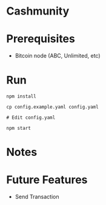 # Cashmunity

# Prerequisites

- Bitcoin node (ABC, Unlimited, etc)

# Run

```
npm install

cp config.example.yaml config.yaml

# Edit config.yaml

npm start
```

# Notes


# Future Features

- Send Transaction
